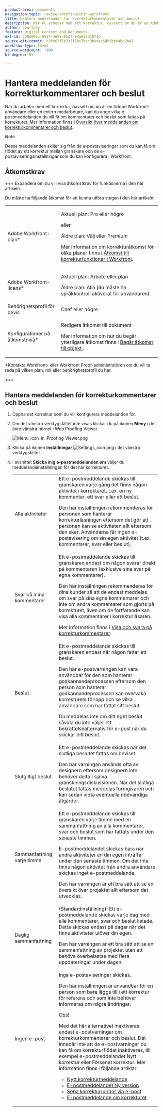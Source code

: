 ```yaml
---
product-area: documents
navigation-topic: review-proofs-within-workfront
title: Hantera meddelanden för korrekturkommentarer och beslut
description: När du arbetar med ett korrektur, oavsett om du är en Adobe Workfront-användare eller en extern medarbetare, kan du ange vilka e-postmeddelanden du vill få om kommentarer och beslut som fattas på korrekturet. Mer information finns i Notifications for proof comments and Decision overview.
author: Courtney
feature: Digital Content and Documents
exl-id: c38e005c-8984-4e99-9527-94a0a6b1071d
source-git-commit: b3fe63f7a332f50c7bac3bedee5db3bbbabd2b42
workflow-type: tm+mt
source-wordcount: '800'
ht-degree: 0%

---
```


# Hantera meddelanden för korrekturkommentarer och beslut

När du arbetar med ett korrektur, oavsett om du är en Adobe Workfront-användare eller en extern medarbetare, kan du ange vilka e-postmeddelanden du vill få om kommentarer och beslut som fattas på korrekturet. Mer information finns i [Översikt över meddelanden om korrekturkommentarer och beslut](../../../review-and-approve-work/proofing/proofing-overview/notifications-proof-comments-decisions.md).

>[!NOTE]
>
>Dessa meddelanden skiljer sig från de e-postaviseringar som du kan få om flödet av ett korrektur mellan granskare och de e-postaviseringsinställningar som du kan konfigurera i Workfront.

## Åtkomstkrav

+++ Expandera om du vill visa åtkomstkrav för funktionerna i den här artikeln.

Du måste ha följande åtkomst för att kunna utföra stegen i den här artikeln:

<table style="table-layout:auto"> 
 <col> 
 <col> 
 <tbody> 
  <tr> 
   <td role="rowheader">Adobe Workfront-plan*</td> 
   <td> <p>Aktuell plan: Pro eller högre</p> <p>eller</p> <p>Äldre plan: Välj eller Premium</p> <p>Mer information om korrekturåtkomst för olika planer finns i <a href="/help/quicksilver/administration-and-setup/manage-workfront/configure-proofing/access-to-proofing-functionality.md" class="MCXref xref">Åtkomst till korrekturfunktioner i Workfront</a>.</p> </td> 
  </tr> 
  <tr> 
   <td role="rowheader">Adobe Workfront-licens*</td> 
   <td> <p>Aktuell plan: Arbete eller plan</p> <p>Äldre plan: Alla (du måste ha språkkontroll aktiverat för användaren)</p> </td> 
  </tr> 
  <tr> 
   <td role="rowheader">Behörighetsprofil för bevis </td> 
   <td>Chef eller högre</td> 
  </tr> 
  <tr> 
   <td role="rowheader">Konfigurationer på åtkomstnivå*</td> 
   <td> <p>Redigera åtkomst till dokument</p> <p>Mer information om hur du begär ytterligare åtkomst finns i <a href="../../../workfront-basics/grant-and-request-access-to-objects/request-access.md" class="MCXref xref">Begär åtkomst till objekt </a>.</p> </td> 
  </tr> 
 </tbody> 
</table>

&#42;Kontakta Workfront- eller Workfront Proof-administratören om du vill ta reda på vilken plan, roll eller behörighetsprofil du har.

+++

## Hantera meddelanden för korrekturkommentarer och beslut

1. Öppna det korrektur som du vill konfigurera meddelanden för.
1. Om det vänstra verktygsfältet inte visas klickar du på ikonen **Meny** i det övre vänstra hörnet i Web Proofing Viewer.

   ![Menu_icon_in_Proofing_Viewer.png](assets/menu-icon-in-proofing-viewer-350x228.png)

1. Klicka på ikonen **Inställningar** ![Settings_icon.png](assets/settings-icon.png) i det vänstra verktygsfältet.

1. I avsnittet **Skicka mig e-postmeddelanden om** väljer du meddelandeinställningen för det här korrekturet.

   <table style="table-layout:auto"> 
    <col> 
    <col> 
    <tbody> 
     <tr> 
      <td role="rowheader">Alla aktiviteter</td> 
      <td>Ett e-postmeddelande skickas till granskaren varje gång det finns någon aktivitet i korrekturet, t.ex. en ny kommentar, ett svar eller ett beslut.<br><p>Den här inställningen rekommenderas för personen som hanterar korrekturläsningen eftersom det gör att personen kan se aktiviteten allt eftersom den sker. Användarna får ingen e-postavisering om sin egen aktivitet (t.ex. kommentarer, svar eller beslut).</p></td> 
     </tr> 
     <tr> 
      <td role="rowheader">Svar på mina kommentarer</td> 
      <td>Ett e-postmeddelande skickas till granskaren endast om någon svarar direkt på kommentaren (exklusive sina svar på egna kommentarer).<p>Den här inställningen rekommenderas för dina kunder så att de endast meddelas om svar på sina egna kommentarer och inte om andra kommentarer som gjorts på korrekturet, även om de fortfarande kan visa alla kommentarer i korrekturläsaren.</p>
      <p>Mer information finns i <a href="../../../review-and-approve-work/proofing/reviewing-proofs-within-workfront/comment-on-a-proof/view-proof-comments.md" class="MCXref xref">Visa och svara på korrekturkommentarer</a>.</p></td> 
     </tr> 
     <tr> 
      <td role="rowheader">Beslut</td> 
      <td>Ett e-postmeddelande skickas till granskaren endast när någon fattar ett beslut.<br><p>Den här e-postvarningen kan vara användbar för den som hanterar godkännandeprocessen eftersom den person som hanterar godkännandeprocessen kan övervaka korrekturets förlopp och se vilka användare som har fattat sitt beslut.<br></p><p>Du meddelas inte om ditt eget beslut såvida du inte väljer ett bekräftelsealternativ för e-post när du skickar ditt beslut.</p></td> 
     </tr> 
     <tr> 
      <td role="rowheader">Slutgiltigt beslut</td> 
      <td>Ett e-postmeddelande skickas när det slutliga beslutet fattas om beviset.<br><p>Den här varningen används ofta av designern eftersom designern inte behöver delta i själva granskningsdiskussionen. När det slutliga beslutet fattas meddelas formgivaren och kan sedan vidta eventuella nödvändiga åtgärder.<br></p></td> 
     </tr> 
     <tr> 
      <td role="rowheader">Sammanfattning varje timme</td> 
      <td>Ett e-postmeddelande skickas till granskaren varje timme med en sammanfattning av alla kommentarer, svar och beslut som har fattats under den senaste timmen.<br><p>E-postmeddelandet skickas bara när andra aktiviteter än din egen inträffar under den senaste timmen. Om det inte finns någon aktivitet från andra användare skickas inget e-postmeddelande.<br></p><p>Den här varningen är ett bra sätt att se en översikt över projektet allt eftersom det utvecklas.</p></td> 
     </tr> 
     <tr> 
      <td role="rowheader">Daglig sammanfattning</td> 
      <td>(Standardinställning): Ett e-postmeddelande skickas varje dag med alla kommentarer, svar och beslut listade. Detta skickas endast på dagar när det finns aktiviteter utöver din egen.<br><p>Den här varningen är ett bra sätt att se en sammanfattning av projektet utan att behöva överbelastas med flera uppdateringar under dagen.<br></p></td> 
     </tr> 
     <tr> 
      <td role="rowheader">Ingen e-post</td> 
      <td>Inga e-postaviseringar skickas.<br><p>Den här inställningen är användbar för en person som bara läggs till i ett korrektur för referens och som inte behöver informeras om några ändringar.</p><p>Obs! <p>Med det här alternativet inaktiveras endast e-postvarningar om korrekturkommentarer och beslut. Det innebär inte att de e-postvarningar du kan få om korrekturflödet inaktiveras, till exempel e-postmeddelandet Nytt korrektur eller Försenat korrektur. Mer information finns i följande artiklar: </p>
        <ul>
         <li><a href="../../../workfront-proof/wp-emailsntfctns/proof-notifications-and-reminders/new-proof-email.md" class="MCXref xref">Nytt korrekturmeddelande</a></li>
         <li><a href="../../../workfront-proof/wp-emailsntfctns/proof-notifications-and-reminders/new-version-email.md" class="MCXref xref">E-postmeddelandet Ny version</a></li>
         <li><a href="../../../workfront-proof/wp-emailsntfctns/proof-notifications-and-reminders/late-proof-email.md" class="MCXref xref">Sena korrekturrundor via e-post</a></li>
         <li><a href="../../../workfront-proof/wp-emailsntfctns/proof-notifications-and-reminders/proof-made-email.md" class="MCXref xref">E-postmeddelande om korrekturet</a></li>
        </ul></p></td> 
     </tr> 
    </tbody> 
   </table>
